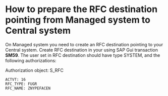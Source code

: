# How to prepare the RFC destination pointing from Managed system to Central system

On  Managed system you need to create an RFC destination pointing to your Central system. Create RFC destination in your using SAP Gui transaction **SM59**.  The user set in RFC destination should have type SYSTEM, and the following authorizations:

Authorization object: S_RFC

``` ABAP title="S_RFC"
ACTVT: 16
RFC_TYPE: FUGR
RFC_NAME: ZNYPEFACEN
```
